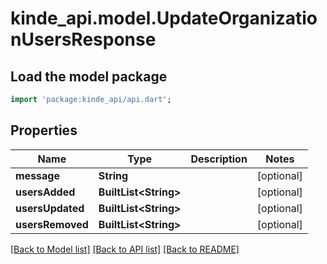 # kinde_api.model.UpdateOrganizationUsersResponse

## Load the model package
```dart
import 'package:kinde_api/api.dart';
```

## Properties
Name | Type | Description | Notes
------------ | ------------- | ------------- | -------------
**message** | **String** |  | [optional] 
**usersAdded** | **BuiltList&lt;String&gt;** |  | [optional] 
**usersUpdated** | **BuiltList&lt;String&gt;** |  | [optional] 
**usersRemoved** | **BuiltList&lt;String&gt;** |  | [optional] 

[[Back to Model list]](../README.md#documentation-for-models) [[Back to API list]](../README.md#documentation-for-api-endpoints) [[Back to README]](../README.md)


